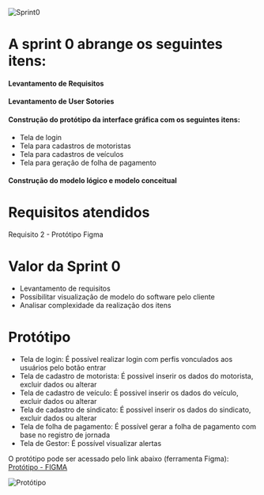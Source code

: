 ![Sprint0](https://github.com/PITime01/Minha-Jornada/blob/master/SPRINT0/STORY%20CARDS_sprint0.gif)
# A sprint 0 abrange os seguintes itens:

#### Levantamento de Requisitos

#### Levantamento de User Sotories

#### Construção do protótipo da interface gráfica com os seguintes itens:
* Tela de login
* Tela para cadastros de motoristas
* Tela para cadastros de veículos
* Tela para geração de folha de pagamento

#### Construção do modelo lógico e modelo conceitual

# Requisitos atendidos
Requisito 2 - Protótipo Figma

# Valor da Sprint 0
* Levantamento de requisitos
* Possibilitar visualização de modelo do software pelo cliente
* Analisar complexidade da realização dos itens

# Protótipo
* Tela de login: É possível realizar login com perfis vonculados aos usuários pelo botão entrar
* Tela de cadastro de motorista: É possivel inserir os dados do motorista, excluir dados ou alterar
* Tela de cadastro de veículo: É possivel inserir os dados do veículo, excluir dados ou alterar
* Tela de cadastro de sindicato: É possivel inserir os dados do sindicato, excluir dados ou alterar
* Tela de folha de pagamento: É possível gerar a folha de pagamento com base no registro de jornada
* Tela de Gestor: É possível visualizar alertas

O protótipo pode ser acessado pelo link abaixo (ferramenta Figma):
[Protótipo - FIGMA](https://www.figma.com/file/i49yOE4PhrBwRNOP0YgR5m/PI?node-id=68%3A54)

![Protótipo](https://github.com/PITime01/Minha-Jornada/blob/master/SPRINT0/Prototipo%20figma%2000_00_00-00_00_30.gif)



